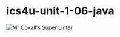 # ics4u-unit-1-06-java
[![Mr Coxall's Super Linter](https://github.com/sydneykuhn/ics4u-unit-1-06-java/workflows/Mr%20Coxall's%20Super%20Linter/badge.svg)](https://github.com/sydneykuhn/ics4u-unit-1-06-java/actions/)
